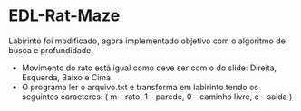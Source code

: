 # EDL-Rat-Maze

Labirinto foi modificado, agora implementado objetivo com o algoritmo de busca e profundidade.

- Movimento do rato está igual como deve ser com o do slide: Direita, Esquerda, Baixo e Cima.
- O programa ler o arquivo.txt e transforma em labirinto tendo os seguintes caracteres: 
        ( m - rato, 1 - parede, 0 - caminho livre, e - saida )
